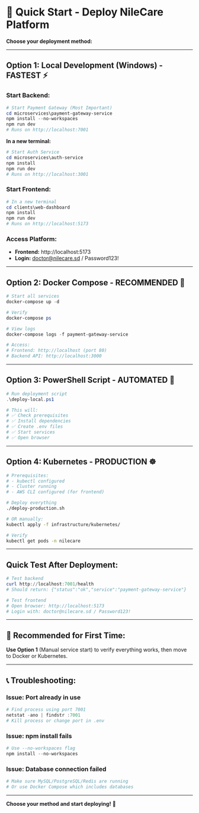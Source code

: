 # 🚀 **Quick Start - Deploy NileCare Platform**

**Choose your deployment method:**

---

## **Option 1: Local Development (Windows) - FASTEST** ⚡

### **Start Backend:**
```powershell
# Start Payment Gateway (Most Important)
cd microservices\payment-gateway-service
npm install --no-workspaces
npm run dev
# Runs on http://localhost:7001
```

**In a new terminal:**
```powershell
# Start Auth Service
cd microservices\auth-service
npm install
npm run dev
# Runs on http://localhost:3001
```

### **Start Frontend:**
```powershell
# In a new terminal
cd clients\web-dashboard
npm install
npm run dev
# Runs on http://localhost:5173
```

### **Access Platform:**
- **Frontend:** http://localhost:5173
- **Login:** doctor@nilecare.sd / Password123!

---

## **Option 2: Docker Compose - RECOMMENDED** 🐳

```powershell
# Start all services
docker-compose up -d

# Verify
docker-compose ps

# View logs
docker-compose logs -f payment-gateway-service

# Access:
# Frontend: http://localhost (port 80)
# Backend API: http://localhost:3000
```

---

## **Option 3: PowerShell Script - AUTOMATED** 🤖

```powershell
# Run deployment script
.\deploy-local.ps1

# This will:
# ✅ Check prerequisites
# ✅ Install dependencies
# ✅ Create .env files
# ✅ Start services
# ✅ Open browser
```

---

## **Option 4: Kubernetes - PRODUCTION** ☸️

```bash
# Prerequisites:
# - kubectl configured
# - Cluster running
# - AWS CLI configured (for frontend)

# Deploy everything
./deploy-production.sh

# OR manually:
kubectl apply -f infrastructure/kubernetes/

# Verify
kubectl get pods -n nilecare
```

---

## **Quick Test After Deployment:**

```powershell
# Test backend
curl http://localhost:7001/health
# Should return: {"status":"ok","service":"payment-gateway-service"}

# Test frontend
# Open browser: http://localhost:5173
# Login with: doctor@nilecare.sd / Password123!
```

---

## **🎯 Recommended for First Time:**

**Use Option 1** (Manual service start) to verify everything works, then move to Docker or Kubernetes.

---

## **📞 Troubleshooting:**

### **Issue: Port already in use**
```powershell
# Find process using port 7001
netstat -ano | findstr :7001
# Kill process or change port in .env
```

### **Issue: npm install fails**
```powershell
# Use --no-workspaces flag
npm install --no-workspaces
```

### **Issue: Database connection failed**
```powershell
# Make sure MySQL/PostgreSQL/Redis are running
# Or use Docker Compose which includes databases
```

---

**Choose your method and start deploying!** 🚀

